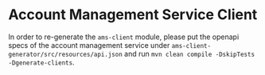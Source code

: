 # Account Management Service Client

In order to re-generate the `ams-client` module, please put the openapi specs of the account management service under `ams-client-generator/src/resources/api.json` and run `mvn clean compile -DskipTests -Dgenerate-clients`. 
